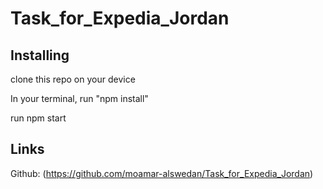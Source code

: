 # Task_for_Expedia_Jordan

## Installing
clone this repo on your device

In your terminal, run "npm install"

run npm start


## Links


Github: (https://github.com/moamar-alswedan/Task_for_Expedia_Jordan)


